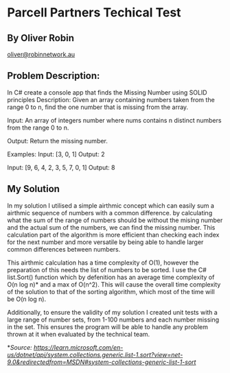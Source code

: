 # Parcell Partners Techical Test
## By Oliver Robin
oliver@robinnetwork.au

## Problem Description: 
In C# create a console app that finds the Missing Number using SOLID principles
Description: Given an array containing numbers taken from the range 0 to n, find the one number that is missing from the array.

Input:
An array of integers number where nums contains n distinct numbers from the range 0 to n.

Output:
Return the missing number.

Examples:
Input: [3, 0, 1]
Output: 2

Input: [9, 6, 4, 2, 3, 5, 7, 0, 1]
Output: 8

## My Solution
In my solution I utilised a simple airthmic concept which can easily sum a airthmic sequence of numbers with a common difference. by calculating what the sum of the range of numbers should be without the mising number
and the actual sum of the numbers, we can find the missing number. This calculation part of the algorithm is more efficient than checking each index for the next number and more versatile by being able to handle
larger common differences between numbers.

This airthmic calculation has a time complexity of O(1), however the preparation of this needs the list of numbers to be sorted. I use the C# list.Sort() function which by defenition has an average time complexity of O(n log n)*
and a max of O(n^2). This will cause the overall time complexity of the solution to that of the sorting algorithm, which most of the time will be O(n log n). 

Additionally, to ensure the validity of my solution I created unit tests with a large range of number sets, from 1-100 numbers and each number missing in the set. This ensures the program will be able to handle any problem thrown at it when
evaluated by the technical team.

**Source: https://learn.microsoft.com/en-us/dotnet/api/system.collections.generic.list-1.sort?view=net-9.0&redirectedfrom=MSDN#system-collections-generic-list-1-sort*
